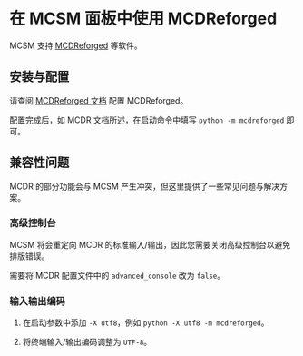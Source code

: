# 在 MCSM 面板中使用 MCDReforged

MCSM 支持 [MCDReforged](https://github.com/Fallen-Breath/MCDReforged) 等软件。

## 安装与配置

请查阅 [MCDReforged 文档](https://mcdreforged.readthedocs.io/zh_CN/latest/) 配置 MCDReforged。

配置完成后，如 MCDR 文档所述，在启动命令中填写 `python -m mcdreforged` 即可。

## 兼容性问题

MCDR 的部分功能会与 MCSM 产生冲突，但这里提供了一些常见问题与解决方案。

### 高级控制台

MCSM 将会重定向 MCDR 的标准输入/输出，因此您需要关闭高级控制台以避免排版错误。

需要将 MCDR 配置文件中的 `advanced_console` 改为 `false`。

### 输入输出编码

1. 在启动参数中添加 `-X utf8`，例如 `python -X utf8 -m mcdreforged`。

2. 将终端输入/输出编码调整为 `UTF-8`。
